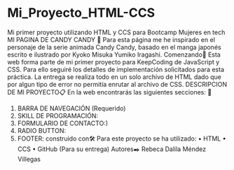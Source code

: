 # Mi_Proyecto_HTML-CCS
Mi primer proyecto utilizando HTML y CCS para Bootcamp  Mujeres en tech
   MI PAGINA DE CANDY CANDY 📌
Para esta página me he inspirado en el personaje de la serie animada Candy Candy, basado en el manga japonés escrito e ilustrado por Kyoko Misuka Yumiko Iragashi. 
Comenzando🚀
Esta web forma parte de mi primer proyecto para KeepCoding de JavaScript y CSS. Para ello seguiré los detalles de implementación solicitados para esta práctica.
La entrega se realiza todo en un solo archivo de HTML dado que por algun tipo de error no permitía enrutar al archivo de CSS. 
DESCRIPCION DE MI PROYECTO📋
En la web encontrarás las siguientes secciones: 🔧
1.	BARRA DE NAVEGACIÓN (Requerido)
2.	SKILL DE PROGRAMACIÓN: 
3.	FORMULARIO DE CONTACTO:)
4.	RADIO BUTTON: 
5.	FOOTER: 
construido con🛠️
Para este proyecto se ha utilizado:
•	HTML 
•	CCS
•	GitHub (Para su entrega)
Autores✒️
Rebeca Dalila Méndez Villegas

